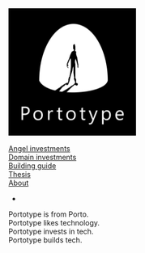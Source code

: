<img src="about/brand/logo-vertical-white-on-black.jpg" alt="portotype-logo" width="50%"/>  

[Angel investments](/angel/)  
[Domain investments](/domains/)  
[Building guide](/guide/)  
[Thesis](/thesis/)  
[About](/about)  

-

Portotype is from Porto.  
Portotype likes technology.  
Portotype invests in tech.  
Portotype builds tech.  